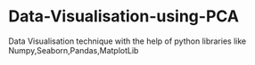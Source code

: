 # Data-Visualisation-using-PCA
Data Visualisation technique with the help of python libraries like Numpy,Seaborn,Pandas,MatplotLib
